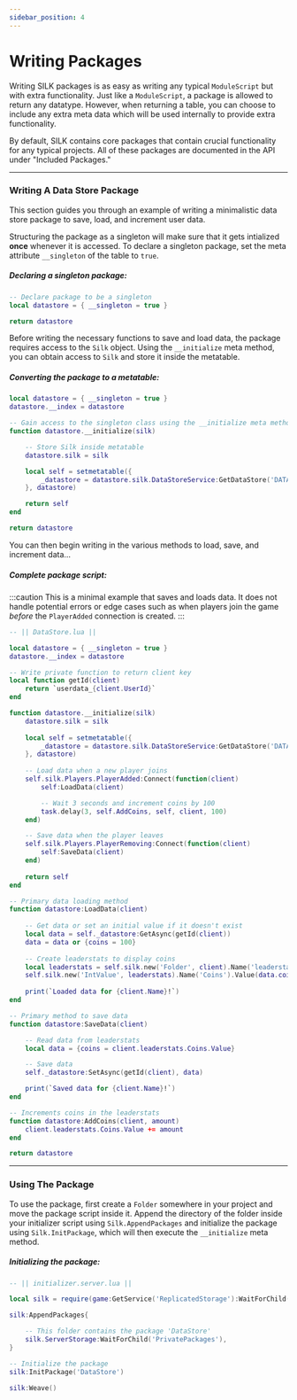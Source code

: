 ```yaml
---
sidebar_position: 4
---
```


# Writing Packages

Writing SILK packages is as easy as writing any typical `ModuleScript` but with extra functionality. Just like a `ModuleScript`, a package is allowed to return any datatype. However, when returning a table, you can choose to include any extra meta data which will be used internally to provide extra functionality.

By default, SILK contains core packages that contain crucial functionality for any typical projects. All of these packages are documented in the API under "Included Packages."

---

### Writing A Data Store Package

This section guides you through an example of writing a minimalistic data store package to save, load, and increment user data.

Structuring the package as a singleton will make sure that it gets intialized **once** whenever it is accessed. To declare a singleton package, set the meta attribute `__singleton` of the table to `true`.

##### Declaring a singleton package:
```lua
-- Declare package to be a singleton
local datastore = { __singleton = true }

return datastore
```
Before writing the necessary functions to save and load data, the package requires access to the `Silk` object. Using the `__initialize` meta method, you can obtain access to `Silk` and store it inside the metatable.

##### Converting the package to a metatable:
```lua
local datastore = { __singleton = true }
datastore.__index = datastore

-- Gain access to the singleton class using the __initialize meta method
function datastore.__initialize(silk)

	-- Store Silk inside metatable
	datastore.silk = silk

	local self = setmetatable({
		_datastore = datastore.silk.DataStoreService:GetDataStore('DATA'),
	}, datastore)

	return self
end

return datastore
```

You can then begin writing in the various methods to load, save, and increment data...

##### Complete package script:

:::caution
This is a minimal example that saves and loads data. It does not handle potential errors or edge cases such as when players join the game *before* the `PlayerAdded` connection is created.
:::

```lua
-- || DataStore.lua ||

local datastore = { __singleton = true }
datastore.__index = datastore

-- Write private function to return client key
local function getId(client)
	return `userdata_{client.UserId}`
end

function datastore.__initialize(silk)
	datastore.silk = silk
	
	local self = setmetatable({
		_datastore = datastore.silk.DataStoreService:GetDataStore('DATA'),
	}, datastore)
	
	-- Load data when a new player joins
	self.silk.Players.PlayerAdded:Connect(function(client)
		self:LoadData(client)

		-- Wait 3 seconds and increment coins by 100
		task.delay(3, self.AddCoins, self, client, 100)
	end)

	-- Save data when the player leaves
	self.silk.Players.PlayerRemoving:Connect(function(client)
		self:SaveData(client)
	end)
	
	return self
end

-- Primary data loading method
function datastore:LoadData(client)
	
	-- Get data or set an initial value if it doesn't exist
	local data = self._datastore:GetAsync(getId(client))
	data = data or {coins = 100}
	
	-- Create leaderstats to display coins
	local leaderstats = self.silk.new('Folder', client).Name('leaderstats')()
	self.silk.new('IntValue', leaderstats).Name('Coins').Value(data.coins)
	
	print(`Loaded data for {client.Name}!`)
end

-- Primary method to save data
function datastore:SaveData(client)

	-- Read data from leaderstats
	local data = {coins = client.leaderstats.Coins.Value}

	-- Save data
	self._datastore:SetAsync(getId(client), data)

	print(`Saved data for {client.Name}!`)
end

-- Increments coins in the leaderstats
function datastore:AddCoins(client, amount)
	client.leaderstats.Coins.Value += amount
end

return datastore
```

---

### Using The Package

To use the package, first create a `Folder` somewhere in your project and move the package script inside it. Append the directory of the folder inside your initializer script using `Silk.AppendPackages` and initialize the package using `Silk.InitPackage`, which will then execute the `__initialize` meta method.

##### Initializing the package:
```lua
-- || initializer.server.lua ||

local silk = require(game:GetService('ReplicatedStorage'):WaitForChild('silk'))

silk:AppendPackages{

	-- This folder contains the package 'DataStore'
	silk.ServerStorage:WaitForChild('PrivatePackages'),
}

-- Initialize the package
silk:InitPackage('DataStore')

silk:Weave()

```